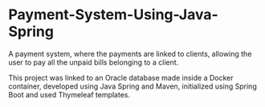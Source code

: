 # Payment-System-Using-Java-Spring
A payment system, where the payments are linked to clients, allowing the user to pay all the unpaid bills belonging to a client.

This project was linked to an Oracle database made inside a Docker container, developed using Java Spring and Maven, initialized using Spring Boot and used Thymeleaf templates.
